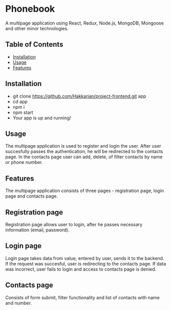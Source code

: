 # Phonebook

A multipage application using React, Redux, Node.js, MongoDB, Mongoose and other minor technologies.

## Table of Contents

- [Installation](#installation)
- [Usage](#usage)
- [Features](#features)

## Installation

- git clone https://github.com/Hakkarian/project-frontend.git app
- cd app
- npm i
- npm start
- Your app is up and running!

## Usage

The multipage application is used to register and login the user. After user succesfully passes the authentication, he will be redirected to the contacts page. In the contacts page user can add, delete, of filter contacts by name or phone number.

## Features

The multipage application consists of three pages - registration page, login page and contacts page.

## Registration page

Registration page allows user to login, after he passes necessary information (email, password).

## Login page

Login page takes data from value, entered by user, sends it to the backend. If the request was succesful, user is redirecting to the contacts page. If data was incorrect, user fails to login and access to contacts page is denied.

## Contacts page

Consists of form submit, filter functionality and list of contacts with name and number.

